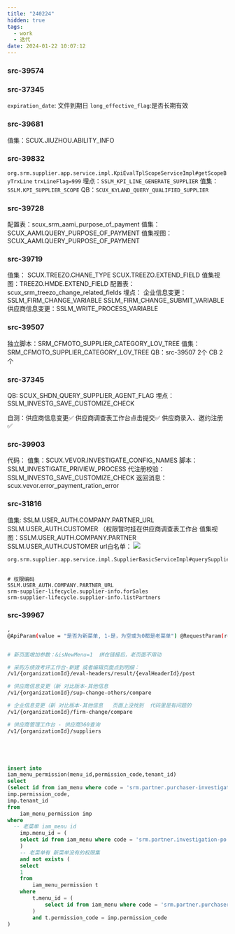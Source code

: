 ```yaml
---
title: "240224"
hidden: true
tags:
  - work
  - 迭代
date: 2024-01-22 10:07:12
---
```

### src-39574



### src-37345

`expiration_date`: 文件到期日
`long_effective_flag`:是否长期有效


### src-39681

值集：SCUX.JIUZHOU.ABILITY_INFO


### src-39832

`org.srm.supplier.app.service.impl.KpiEvalTplScopeServiceImpl#getScopeByTrxLine`
`trxLineFlag=999`
埋点：`SSLM_KPI_LINE_GENERATE_SUPPLIER`
值集：`SSLM.KPI_SUPPLIER_SCOPE`
QB：`SCUX_KYLAND_QUERY_QUALIFIED_SUPPLIER`


### src-39728

配置表：scux_srm_aami_purpose_of_payment
值集：SCUX_AAMI.QUERY_PURPOSE_OF_PAYMENT
值集视图：SCUX_AAMI.QUERY_PURPOSE_OF_PAYMENT


### src-39719

值集：  SCUX.TREEZO.CHANE_TYPE
			SCUX.TREEZO.EXTEND_FIELD
值集视图：TREEZO.HMDE.EXTEND_FIELD
配置表：scux_srm_treezo_change_related_fields
埋点：
	企业信息变更：SSLM_FIRM_CHANGE_VARIABLE
						SSLM_FIRM_CHANGE_SUBMIT_VARIABLE
	供应商信息变更：SSLM_WRITE_PROCESS_VARIABLE


### src-39507

独立脚本：SRM_CFMOTO_SUPPLIER_CATEGORY_LOV_TREE
值集：SRM_CFMOTO_SUPPLIER_CATEGORY_LOV_TREE
QB：src-39507   2个
CB 2个

### src-37345

QB:  SCUX_SHDN_QUERY_SUPPLIER_AGENT_FLAG
埋点：SSLM_INVESTG_SAVE_CUSTOMIZE_CHECK

自测：供应商信息变更✅
供应商调查表工作台点击提交✅
供应商录入、邀约注册✅

### src-39903
代码：
值集：SCUX.VEVOR.INVESTIGATE_CONFIG_NAMES
脚本：SSLM_INVESTIGATE_PRIVIEW_PROCESS
   代注册校验：SSLM_INVESTG_SAVE_CUSTOMIZE_CHECK
返回消息：scux.vevor.error_payment_ration_error



### src-31816

值集:  SSLM.USER_AUTH.COMPANY.PARTNER_URL
		  SSLM.USER_AUTH.CUSTOMER
（权限暂时挂在供应商调查表工作台
值集视图：SSLM.USER_AUTH.COMPANY.PARTNER
				 SSLM.USER_AUTH.CUSTOMER
url白名单：
![](https://s3.bmp.ovh/imgs/2024/02/06/f75375417764d662.png)


```
org.srm.supplier.app.service.impl.SupplierBasicServiceImpl#querySupplierInfo


```

```
# 权限编码
SSLM.USER_AUTH.COMPANY.PARTNER_URL
srm-supplier-lifecycle.supplier-info.forSales
srm-supplier-lifecycle.supplier-info.listPartners
```


### src-39967

```sh
,  
@ApiParam(value = "是否为新菜单, 1-是，为空或为0都是老菜单") @RequestParam(required = false) Integer isNewMenu


# 新页面增加参数：&isNewMenu=1  拼在链接后，老页面不用动

# 采购方绩效考评工作台-新建 或者编辑页面点到明细：
/v1/{organizationId}/eval-headers/result/{evalHeaderId}/post

# 供应商信息变更（新 对比版本-其他信息
/v1/{organizationId}/sup-change-others/compare

# 企业信息变更（新 对比版本-其他信息   页面上没找到  代码里是有问题的
/v1/{organizationId}/firm-change/compare

# 供应商管理工作台 - 供应商360查询
/v1/{organizationId}/suppliers






```


```sql 刷入权限SQL
insert into 
iam_menu_permission(menu_id,permission_code,tenant_id)
select
(select id from iam_menu where code = 'srm.partner.purchaser-investigation-workbench.ps.default') as menu_id,
imp.permission_code,
imp.tenant_id
from
	iam_menu_permission imp
where
  -- 老菜单 iam_menu id 
	imp.menu_id = (
	select id from iam_menu where code = 'srm.partner.investigation-po.my-sent-investigatation.ps.default'
	)
	-- 老菜单有 新菜单没有的权限集
	and not exists (
	select
	1
	from
		iam_menu_permission t
	where
		t.menu_id = (
			select id from iam_menu where code = 'srm.partner.purchaser-investigation-workbench.ps.default'
		)
		and t.permission_code = imp.permission_code
)
```